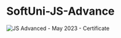 # SoftUni-JS-Advance
![JS Advanced - May 2023 - Certificate](https://github.com/bebo13133/SoftUni-JS-Advanced/assets/85155699/16a5bcaf-4a50-4e6c-b336-72cbb17dba11)
